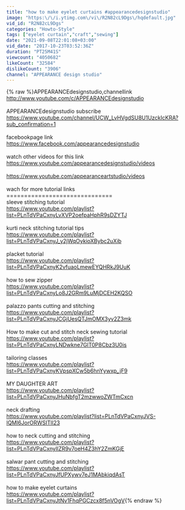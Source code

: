 ```yaml
---
title: "how to make eyelet curtains #appearancedesignstudio"
image: "https:\/\/i.ytimg.com\/vi\/R2N82cL9Dgs\/hqdefault.jpg"
vid_id: "R2N82cL9Dgs"
categories: "Howto-Style"
tags: ["eyelet curtain","craft","sewing"]
date: "2021-09-08T22:01:08+03:00"
vid_date: "2017-10-23T03:52:36Z"
duration: "PT25M41S"
viewcount: "4050682"
likeCount: "32584"
dislikeCount: "3906"
channel: "APPEARANCE design studio"
---
```

{% raw %}APPEARANCEdesignstudio,channellink<br /><a rel="nofollow" target="blank" href="http://www.youtube.com/c/APPEARANCEdesignstudio">http://www.youtube.com/c/APPEARANCEdesignstudio</a> <br /><br />APPEARANCEdesignstudio subscribe<br /><a rel="nofollow" target="blank" href="https://www.youtube.com/channel/UCW_LvHVgdSU8U1UzckIcKRA?sub_confirmation=1">https://www.youtube.com/channel/UCW_LvHVgdSU8U1UzckIcKRA?sub_confirmation=1</a><br /><br />facebookpage link<br /><a rel="nofollow" target="blank" href="https://www.facebook.com/appearancedesignstudio">https://www.facebook.com/appearancedesignstudio</a><br /><br />watch other videos for this link<br /><a rel="nofollow" target="blank" href="https://www.youtube.com/appearancedesignstudio/videos">https://www.youtube.com/appearancedesignstudio/videos</a><br /><br /><a rel="nofollow" target="blank" href="https://www.youtube.com/appearanceartstudio/videos">https://www.youtube.com/appearanceartstudio/videos</a><br /><br />wach for more tutorial links<br />==============================<br />sleeve stitching tutorial<br /><a rel="nofollow" target="blank" href="https://www.youtube.com/playlist?list=PLnTdVPaCxnyLvXVP2oefpaHphR9sDZYTJ">https://www.youtube.com/playlist?list=PLnTdVPaCxnyLvXVP2oefpaHphR9sDZYTJ</a><br /><br />kurti neck stitching tutorial tips<br /><a rel="nofollow" target="blank" href="https://www.youtube.com/playlist?list=PLnTdVPaCxnyJ_y2jWqOykioXBybc2uXib">https://www.youtube.com/playlist?list=PLnTdVPaCxnyJ_y2jWqOykioXBybc2uXib</a><br /><br />placket tutorial<br /><a rel="nofollow" target="blank" href="https://www.youtube.com/playlist?list=PLnTdVPaCxnyK2vfuaoLmewEYQHRkJ9UuK">https://www.youtube.com/playlist?list=PLnTdVPaCxnyK2vfuaoLmewEYQHRkJ9UuK</a><br /><br />how to sew zipper<br /><a rel="nofollow" target="blank" href="https://www.youtube.com/playlist?list=PLnTdVPaCxnyLo8J2GRm9LuMjDCEH2KQSO">https://www.youtube.com/playlist?list=PLnTdVPaCxnyLo8J2GRm9LuMjDCEH2KQSO</a><br /><br />palazzo pants cutting and stitching<br /><a rel="nofollow" target="blank" href="https://www.youtube.com/playlist?list=PLnTdVPaCxnyJCGjUesQTJmOMX3yv2Z3mk">https://www.youtube.com/playlist?list=PLnTdVPaCxnyJCGjUesQTJmOMX3yv2Z3mk</a><br /><br />How to make cut and stitch neck sewing tutorial<br /><a rel="nofollow" target="blank" href="https://www.youtube.com/playlist?list=PLnTdVPaCxnyLNDwkne7GlT0P8Cbz3U0is">https://www.youtube.com/playlist?list=PLnTdVPaCxnyLNDwkne7GlT0P8Cbz3U0is</a><br /><br />tailoring classes<br /><a rel="nofollow" target="blank" href="https://www.youtube.com/playlist?list=PLnTdVPaCxnyKVpspXCw5b6hnYywxp_jF9">https://www.youtube.com/playlist?list=PLnTdVPaCxnyKVpspXCw5b6hnYywxp_jF9</a><br /><br />MY DAUGHTER ART<br /><a rel="nofollow" target="blank" href="https://www.youtube.com/playlist?list=PLnTdVPaCxnyJHuNbfgT2mzwwoZWTmCxcn">https://www.youtube.com/playlist?list=PLnTdVPaCxnyJHuNbfgT2mzwwoZWTmCxcn</a><br /><br />neck drafting<br /><a rel="nofollow" target="blank" href="https://www.youtube.com/playlist?list=PLnTdVPaCxnyJVS-lQMl6JorORWSITlI23">https://www.youtube.com/playlist?list=PLnTdVPaCxnyJVS-lQMl6JorORWSITlI23</a><br /><br />how to neck cutting and stitching<br /><a rel="nofollow" target="blank" href="https://www.youtube.com/playlist?list=PLnTdVPaCxnyIlZR9v7oeH4Z3hY2ZmKGjE">https://www.youtube.com/playlist?list=PLnTdVPaCxnyIlZR9v7oeH4Z3hY2ZmKGjE</a><br /><br />salwar pant cutting and stitching<br /><a rel="nofollow" target="blank" href="https://www.youtube.com/playlist?list=PLnTdVPaCxnyJfUPXywv7eJ1MAbkiqdAsT">https://www.youtube.com/playlist?list=PLnTdVPaCxnyJfUPXywv7eJ1MAbkiqdAsT</a><br /><br />how to make eyelet curtains<br /><a rel="nofollow" target="blank" href="https://www.youtube.com/playlist?list=PLnTdVPaCxnyJtNv1FhqPGCzcx8f5nVOgV">https://www.youtube.com/playlist?list=PLnTdVPaCxnyJtNv1FhqPGCzcx8f5nVOgV</a>{% endraw %}
